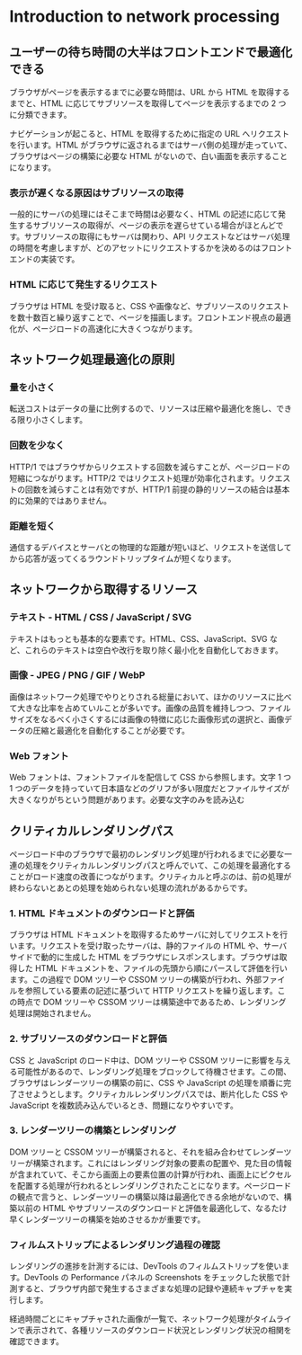 # Introduction to network processing

## ユーザーの待ち時間の大半はフロントエンドで最適化できる

ブラウザがページを表示するまでに必要な時間は、URL から HTML を取得するまでと、HTML に応じてサブリソースを取得してページを表示するまでの 2 つに分類できます。

ナビゲーションが起こると、HTML を取得するために指定の URL へリクエストを行います。HTML がブラウザに返されるまではサーバ側の処理が走っていて、ブラウザはページの構築に必要な HTML がないので、白い画面を表示することになります。

### 表示が遅くなる原因はサブリソースの取得

一般的にサーバの処理にはそこまで時間は必要なく、HTML の記述に応じて発生するサブリソースの取得が、ページの表示を遅らせている場合がほとんどです。サブリソースの取得にもサーバは関わり、API リクエストなどはサーバ処理の時間を考慮しますが、どのアセットにリクエストするかを決めるのはフロントエンドの実装です。

### HTML に応じて発生するリクエスト

ブラウザは HTML を受け取ると、CSS や画像など、サブリソースのリクエストを数十数百と繰り返すことで、ページを描画します。フロントエンド視点の最適化が、ページロードの高速化に大きくつながります。

## ネットワーク処理最適化の原則

### 量を小さく

転送コストはデータの量に比例するので、リソースは圧縮や最適化を施し、できる限り小さくします。

### 回数を少なく

HTTP/1 ではブラウザからリクエストする回数を減らすことが、ページロードの短縮につながります。HTTP/2 ではリクエスト処理が効率化されます。リクエストの回数を減らすことは有効ですが、HTTP/1 前提の静的リソースの結合は基本的に効果的ではありません。

### 距離を短く

通信するデバイスとサーバとの物理的な距離が短いほど、リクエストを送信してから応答が返ってくるラウンドトリップタイムが短くなります。

## ネットワークから取得するリソース

### テキスト - HTML / CSS / JavaScript / SVG

テキストはもっとも基本的な要素です。HTML、CSS、JavaScript、SVG など、これらのテキストは空白や改行を取り除く最小化を自動化しておきます。

### 画像 - JPEG / PNG / GIF / WebP

画像はネットワーク処理でやりとりされる総量において、ほかのリソースに比べて大きな比率を占めていルことが多いです。画像の品質を維持しつつ、ファイルサイズをなるべく小さくするには画像の特徴に応じた画像形式の選択と、画像データの圧縮と最適化を自動化することが必要です。

### Web フォント

Web フォントは、フォントファイルを配信して CSS から参照します。文字 1 つ 1 つのデータを持っていて日本語などのグリフが多い限度だとファイルサイズが大きくなりがちという問題があります。必要な文字のみを読み込む

## クリティカルレンダリングパス

ページロード中のブラウザで最初のレンダリング処理が行われるまでに必要な一連の処理をクリティカルレンダリングパスと呼んでいて、この処理を最適化することがロード速度の改善につながります。クリティカルと呼ぶのは、前の処理が終わらないとあとの処理を始められない処理の流れがあるからです。

### 1. HTML ドキュメントのダウンロードと評価

ブラウザは HTML ドキュメントを取得するためサーバに対してリクエストを行います。リクエストを受け取ったサーバは、静的ファイルの HTML や、サーバサイドで動的に生成した HTML をブラウザにレスポンスします。ブラウザは取得した HTML ドキュメントを、ファイルの先頭から順にパースして評価を行います。この過程で DOM ツリーや CSSOM ツリーの構築が行われ、外部ファイルを参照している要素の記述に基づいて HTTP リクエストを繰り返します。この時点で DOM ツリーや CSSOM ツリーは構築途中であるため、レンダリング処理は開始されません。

### 2. サブリソースのダウンロードと評価

CSS と JavaScript のロード中は、DOM ツリーや CSSOM ツリーに影響を与える可能性があるので、レンダリング処理をブロックして待機させます。この間、ブラウザはレンダーツリーの構築の前に、CSS や JavaScript の処理を順番に完了させようとします。クリティカルレンダリングパスでは、断片化した CSS や JavaScript を複数読み込んでいるとき、問題になりやすいです。

### 3. レンダーツリーの構築とレンダリング

DOM ツリーと CSSOM ツリーが構築されると、それを組み合わせてレンダーツリーが構築されます。これにはレンダリング対象の要素の配置や、見た目の情報が含まれていて、そこから画面上の要素位置の計算が行われ、画面上にピクセルを配置する処理が行われるとレンダリングされたことになります。ページロードの観点で言うと、レンダーツリーの構築以降は最適化できる余地がないので、構築以前の HTML やサブリソースのダウンロードと評価を最適化して、なるたけ早くレンダーツリーの構築を始めさせるかが重要です。

### フィルムストリップによるレンダリング過程の確認

レンダリングの進捗を計測するには、DevTools のフィルムストリップを使います。DevTools の Performance パネルの Screenshots をチェックした状態で計測すると、ブラウザ内部で発生するさまざまな処理の記録や連続キャプチャを実行します。

経過時間ごとにキャプチャされた画像が一覧で、ネットワーク処理がタイムラインで表示されて、各種リソースのダウンロード状況とレンダリング状況の相関を確認できます。

